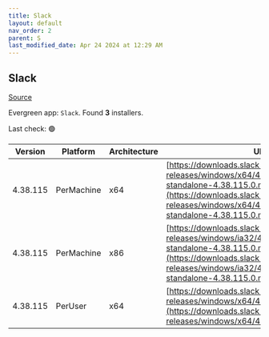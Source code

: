 ```yaml
---
title: Slack
layout: default
nav_order: 2
parent: S
last_modified_date: Apr 24 2024 at 12:29 AM
---
```


## Slack

[Source](https://slack.com/intl/en-au/help/articles/212475728-Deploy-Slack-via-Microsoft-Installer)

Evergreen app: `Slack`. Found **3** installers.

Last check: 🟢

| Version  | Platform   | Architecture | URI                                                                                                                                                                                                                |
| -------- | ---------- | ------------ | ------------------------------------------------------------------------------------------------------------------------------------------------------------------------------------------------------------------ |
| 4.38.115 | PerMachine | x64          | [https://downloads.slack-edge.com/desktop-releases/windows/x64/4.38.115/slack-standalone-4.38.115.0.msi](https://downloads.slack-edge.com/desktop-releases/windows/x64/4.38.115/slack-standalone-4.38.115.0.msi)   |
| 4.38.115 | PerMachine | x86          | [https://downloads.slack-edge.com/desktop-releases/windows/ia32/4.38.115/slack-standalone-4.38.115.0.msi](https://downloads.slack-edge.com/desktop-releases/windows/ia32/4.38.115/slack-standalone-4.38.115.0.msi) |
| 4.38.115 | PerUser    | x64          | [https://downloads.slack-edge.com/desktop-releases/windows/x64/4.38.115/SlackSetup.msi](https://downloads.slack-edge.com/desktop-releases/windows/x64/4.38.115/SlackSetup.msi)                                     |
